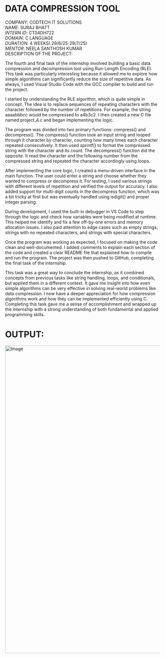 # DATA COMPRESSION TOOL
*COMPANY*: CODTECH IT SOLUTIONS  
*NAME*: SURAJ BHATT  
*INTERN ID*: CT04DH722  
*DOMAIN*: C LANGUAGE  
*DURATION*: 4 WEEKS( 29/6/25-29/7/25)  
*MENTOR*: NEELA SANTHOSH KUMAR  
DESCRIPTION OF THE PROJECT:  

The fourth and final task of the internship involved building a basic data compression and decompression tool using Run-Length Encoding (RLE). This task was particularly interesting because it allowed me to explore how simple algorithms can significantly reduce the size of repetitive data. As always, I used Visual Studio Code with the GCC compiler to build and run the project.

I started by understanding the RLE algorithm, which is quite simple in concept. The idea is to replace sequences of repeating characters with the character followed by the number of repetitions. For example, the string aaaabbbcc would be compressed to a4b3c2. I then created a new C file named project_4.c and began implementing the logic.

The program was divided into two primary functions: compress() and decompress(). The compress() function took an input string and looped through it character by character, counting how many times each character repeated consecutively. It then used sprintf() to format the compressed string with the character and its count. The decompress() function did the opposite. It read the character and the following number from the compressed string and repeated the character accordingly using loops.

After implementing the core logic, I created a menu-driven interface in the main function. The user could enter a string and choose whether they wanted to compress or decompress it. For testing, I used various strings with different levels of repetition and verified the output for accuracy. I also added support for multi-digit counts in the decompress function, which was a bit tricky at first but was eventually handled using isdigit() and proper integer parsing.

During development, I used the built-in debugger in VS Code to step through the logic and check how variables were being modified at runtime. This helped me identify and fix a few off-by-one errors and memory allocation issues. I also paid attention to edge cases such as empty strings, strings with no repeated characters, and strings with special characters.

Once the program was working as expected, I focused on making the code clean and well-documented. I added comments to explain each section of the code and created a clear README file that explained how to compile and run the program. The project was then pushed to GitHub, completing the final task of the internship.

This task was a great way to conclude the internship, as it combined concepts from previous tasks like string handling, loops, and conditionals, but applied them in a different context. It gave me insight into how even simple algorithms can be very effective in solving real-world problems like data compression. I now have a deeper appreciation for how compression algorithms work and how they can be implemented efficiently using C. Completing this task gave me a sense of accomplishment and wrapped up the internship with a strong understanding of both fundamental and applied programming skills.

# OUTPUT:  
<img width="1919" height="998" alt="Image" src="https://github.com/user-attachments/assets/2d742929-cc2a-4c87-8bb2-297f992b9b8c" />
